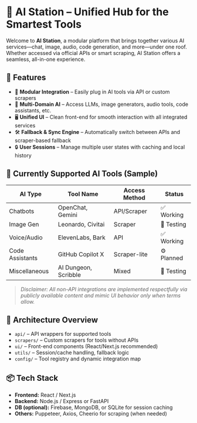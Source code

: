 # 🧠 AI Station – Unified Hub for the Smartest Tools

Welcome to **AI Station**, a modular platform that brings together various AI services—chat, image, audio, code generation, and more—under one roof. Whether accessed via official APIs or smart scraping, AI Station offers a seamless, all-in-one experience.

## 🚀 Features

- 🔌 **Modular Integration** – Easily plug in AI tools via API or custom scrapers  
- 🧠 **Multi-Domain AI** – Access LLMs, image generators, audio tools, code assistants, etc.  
- 🖥️ **Unified UI** – Clean front-end for smooth interaction with all integrated services  
- 🛠 **Fallback & Sync Engine** – Automatically switch between APIs and scraper-based fallback  
- 🔒 **User Sessions** – Manage multiple user states with caching and local history

## 🧰 Currently Supported AI Tools (Sample)

| AI Type        | Tool Name            | Access Method | Status      |
|----------------|----------------------|---------------|-------------|
| Chatbots       | OpenChat, Gemini     | API/Scraper   | ✅ Working  |
| Image Gen      | Leonardo, Civitai    | Scraper       | 🧪 Testing  |
| Voice/Audio    | ElevenLabs, Bark     | API           | ✅ Working  |
| Code Assistants| GitHub Copilot X     | Scraper-lite  | ⚙️ Planned  |
| Miscellaneous  | AI Dungeon, Scribble | Mixed         | 🧪 Testing  |

> *Disclaimer: All non-API integrations are implemented respectfully via publicly available content and mimic UI behavior only when terms allow.*

## 🧩 Architecture Overview

- `api/` – API wrappers for supported tools  
- `scrapers/` – Custom scrapers for tools without APIs  
- `ui/` – Front-end components (React/Next.js recommended)  
- `utils/` – Session/cache handling, fallback logic  
- `config/` – Tool registry and dynamic integration map

## 📦 Tech Stack

- **Frontend:** React / Next.js  
- **Backend:** Node.js / Express or FastAPI  
- **DB (optional):** Firebase, MongoDB, or SQLite for session caching  
- **Others:** Puppeteer, Axios, Cheerio for scraping (when needed)

